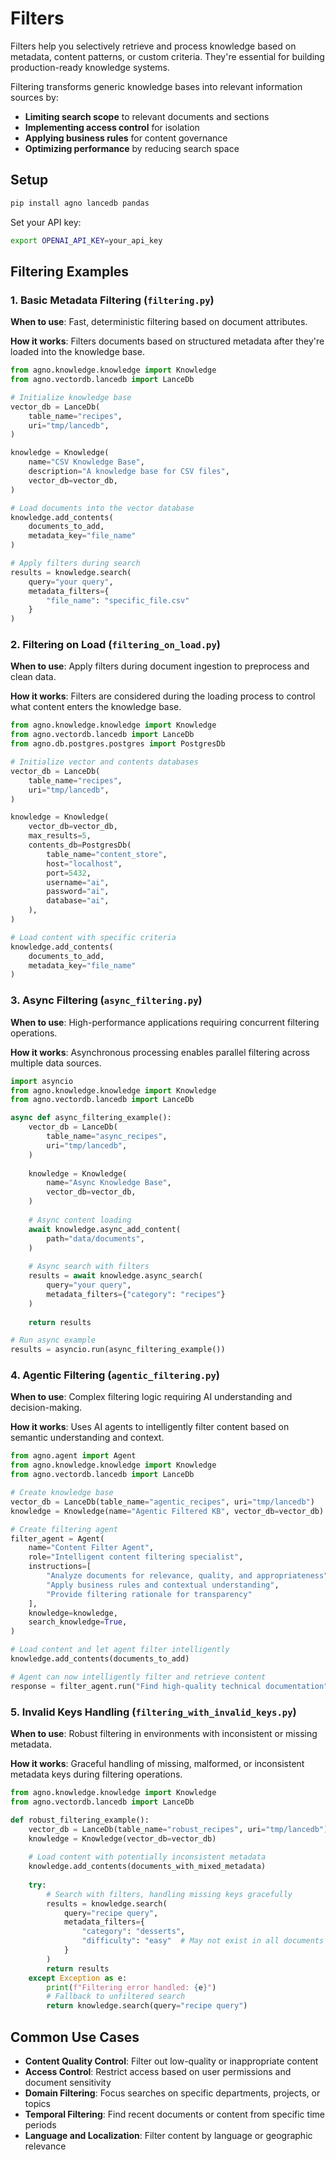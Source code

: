 # Filters

Filters help you selectively retrieve and process knowledge based on metadata, content patterns, or custom criteria. They're essential for building production-ready knowledge systems.

Filtering transforms generic knowledge bases into relevant information sources by:
- **Limiting search scope** to relevant documents and sections  
- **Implementing access control** for isolation
- **Applying business rules** for content governance
- **Optimizing performance** by reducing search space

## Setup

```bash
pip install agno lancedb pandas
```

Set your API key:
```bash
export OPENAI_API_KEY=your_api_key
```

## Filtering Examples

### 1. Basic Metadata Filtering (`filtering.py`)

**When to use**: Fast, deterministic filtering based on document attributes.

**How it works**: Filters documents based on structured metadata after they're loaded into the knowledge base.

```python
from agno.knowledge.knowledge import Knowledge
from agno.vectordb.lancedb import LanceDb

# Initialize knowledge base
vector_db = LanceDb(
    table_name="recipes",
    uri="tmp/lancedb",
)

knowledge = Knowledge(
    name="CSV Knowledge Base", 
    description="A knowledge base for CSV files",
    vector_db=vector_db,
)

# Load documents into the vector database
knowledge.add_contents(
    documents_to_add,
    metadata_key="file_name"
)

# Apply filters during search
results = knowledge.search(
    query="your query",
    metadata_filters={
        "file_name": "specific_file.csv"
    }
)
```

### 2. Filtering on Load (`filtering_on_load.py`)

**When to use**: Apply filters during document ingestion to preprocess and clean data.

**How it works**: Filters are considered during the loading process to control what content enters the knowledge base.

```python
from agno.knowledge.knowledge import Knowledge
from agno.vectordb.lancedb import LanceDb
from agno.db.postgres.postgres import PostgresDb

# Initialize vector and contents databases
vector_db = LanceDb(
    table_name="recipes",
    uri="tmp/lancedb",
)

knowledge = Knowledge(
    vector_db=vector_db,
    max_results=5,
    contents_db=PostgresDb(
        table_name="content_store",
        host="localhost",
        port=5432,
        username="ai",
        password="ai",
        database="ai",
    ),
)

# Load content with specific criteria
knowledge.add_contents(
    documents_to_add,
    metadata_key="file_name"
)
```

### 3. Async Filtering (`async_filtering.py`)

**When to use**: High-performance applications requiring concurrent filtering operations.

**How it works**: Asynchronous processing enables parallel filtering across multiple data sources.

```python
import asyncio
from agno.knowledge.knowledge import Knowledge
from agno.vectordb.lancedb import LanceDb

async def async_filtering_example():
    vector_db = LanceDb(
        table_name="async_recipes",
        uri="tmp/lancedb",
    )
    
    knowledge = Knowledge(
        name="Async Knowledge Base",
        vector_db=vector_db,
    )
    
    # Async content loading
    await knowledge.async_add_content(
        path="data/documents",
    )
    
    # Async search with filters
    results = await knowledge.async_search(
        query="your query",
        metadata_filters={"category": "recipes"}
    )
    
    return results

# Run async example
results = asyncio.run(async_filtering_example())
```

### 4. Agentic Filtering (`agentic_filtering.py`)

**When to use**: Complex filtering logic requiring AI understanding and decision-making.

**How it works**: Uses AI agents to intelligently filter content based on semantic understanding and context.

```python
from agno.agent import Agent
from agno.knowledge.knowledge import Knowledge
from agno.vectordb.lancedb import LanceDb

# Create knowledge base
vector_db = LanceDb(table_name="agentic_recipes", uri="tmp/lancedb")
knowledge = Knowledge(name="Agentic Filtered KB", vector_db=vector_db)

# Create filtering agent
filter_agent = Agent(
    name="Content Filter Agent",
    role="Intelligent content filtering specialist", 
    instructions=[
        "Analyze documents for relevance, quality, and appropriateness",
        "Apply business rules and contextual understanding",
        "Provide filtering rationale for transparency"
    ],
    knowledge=knowledge,
    search_knowledge=True,
)

# Load content and let agent filter intelligently
knowledge.add_contents(documents_to_add)

# Agent can now intelligently filter and retrieve content
response = filter_agent.run("Find high-quality technical documentation")
```

### 5. Invalid Keys Handling (`filtering_with_invalid_keys.py`)

**When to use**: Robust filtering in environments with inconsistent or missing metadata.

**How it works**: Graceful handling of missing, malformed, or inconsistent metadata keys during filtering operations.

```python
from agno.knowledge.knowledge import Knowledge
from agno.vectordb.lancedb import LanceDb

def robust_filtering_example():
    vector_db = LanceDb(table_name="robust_recipes", uri="tmp/lancedb")
    knowledge = Knowledge(vector_db=vector_db)
    
    # Load content with potentially inconsistent metadata
    knowledge.add_contents(documents_with_mixed_metadata)
    
    try:
        # Search with filters, handling missing keys gracefully
        results = knowledge.search(
            query="recipe query",
            metadata_filters={
                "category": "desserts",
                "difficulty": "easy"  # May not exist in all documents
            }
        )
        return results
    except Exception as e:
        print(f"Filtering error handled: {e}")
        # Fallback to unfiltered search
        return knowledge.search(query="recipe query")
```

## Common Use Cases

- **Content Quality Control**: Filter out low-quality or inappropriate content
- **Access Control**: Restrict access based on user permissions and document sensitivity
- **Domain Filtering**: Focus searches on specific departments, projects, or topics  
- **Temporal Filtering**: Find recent documents or content from specific time periods
- **Language and Localization**: Filter content by language or geographic relevance